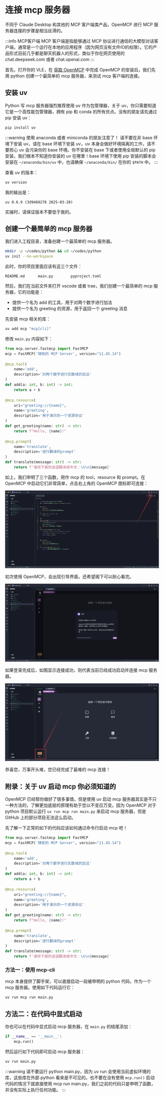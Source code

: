 # 连接 mcp 服务器

不同于 Claude Desktop 和其他的 MCP 客户端类产品，OpenMCP 进行 MCP 服务器连接的步骤是相当丝滑的。

:::info MCP客户端
MCP 客户端是指能够通过 MCP 协议进行通信的大模型对话客户端，通常是一个运行在本地的应用程序（因为网页没有文件IO的权限）。它的产品形式目前几乎都是聊天机器人的形式，类似于你在网页使用的 chat.deepseek.com 或者 chat.openai.com
:::

首先，打开你的 VLE，在 [获取 OpenMCP](https://kirigaya.cn/openmcp/plugin-tutorial/acquire-openmcp.html) 中完成 OpenMCP 的安装后，我们先用 python 创建一个最简单的 mcp 服务器，来测试 mcp 客户端的连接。


## 安装 uv

Python 写 mcp 服务器强烈推荐使用 uv 作为包管理器，关于 uv，你只需要知道它是一个高性能包管理器，拥有 pip 和 conda 的所有优点。没有的朋友请先通过 pip 安装 uv：

```bash
pip install uv
```

:::warning 使用 anaconda 或者 miniconda 的朋友注意了！
请不要在非 base 环境下安装 uv，请在 base 环境下安装 uv，uv 本身会做好环境隔离的工作，请不要担心 uv 会污染你的 base 环境。你不安装在 base 下或者使用全局默认的 pip 安装，我们根本不知道你安装的 uv 在哪里！base 环境下使用 pip 安装的脚本会安装在 `~/anaconda/bin/uv` 中，也请确保 `~/anaconda/bin/` 在你的 `$PATH` 中。
:::


查看 uv 的版本：

```bash
uv version
```

我的输出是：
```
uv 0.6.9 (3d9460278 2025-03-20)
```

实操时，请保证版本不要低于我的。

## 创建一个最简单的 mcp 服务器

我们进入工程目录，准备创建一个最简单的 mcp 服务器。

```bash
mkdir -p ~/codes/python && cd ~/codes/python
uv init --no-workspace
```

此时，你的项目里面应该有这三个文件：

```
README.md      main.py        pyproject.toml
```

然后，我们在当前文件夹打开 vscode 或者 trae，我们创建一个最简单的 mcp 服务器，它的功能是：
- 提供一个名为 add 的工具，用于对两个数字进行加法
- 提供一个名为 greeting 的资源，用于返回一个 greeting 消息

先安装 mcp 相关的库：

```bash
uv add mcp "mcp[cli]"
```

修改 `main.py` 内容如下：

```python
from mcp.server.fastmcp import FastMCP
mcp = FastMCP('锦恢的 MCP Server', version="11.45.14")

@mcp.tool(
    name='add',
    description='对两个数字进行实数域的加法'
)
def add(a: int, b: int) -> int:
    return a + b

@mcp.resource(
    uri="greeting://{name}",
    name='greeting',
    description='用于演示的一个资源协议'
)
def get_greeting(name: str) -> str:
    return f"Hello, {name}!"

@mcp.prompt(
    name='translate',
    description='进行翻译的prompt'
)
def translate(message: str) -> str:
    return f'请将下面的话语翻译成中文：\n\n{message}'
```

如上，我们申明了三个函数，用作 mcp 的 tool，resource 和 prompt。在 OpenMCP 中启动它们非常简单，点击右上角的 OpenMCP 图标即可连接：

![](./images/connect-simple.png)

初次使用 OpenMCP，会出现引导界面，还希望阁下可以耐心看完。

![](./images/guide.png)

如果登录完成后，如图显示连接成功，则代表当前已经成功启动并连接 mcp 服务器。

![](./images/connect-success.png)

恭喜您，万事开头难，您已经完成了最难的 mcp 连接！

## 附录：关于 uv 启动 mcp 你必须知道的

OpenMCP 已经帮你做好了很多事情，但是使用 uv 启动 mcp 服务器其实是不只一种方法的，了解更加底层的原理有助于您以不变应万变。因为 OpenMCP 对于 python 项目默认运行 `uv run mcp run main.py` 来启动 mcp 服务器，但是 GitHub 上的部分项目无法这么启动。

先了解一下正常的如下的代码应该如何通过命令行启动 mcp 吧！


```python
from mcp.server.fastmcp import FastMCP
mcp = FastMCP('锦恢的 MCP Server', version="11.45.14")

@mcp.tool(
    name='add',
    description='对两个数字进行实数域的加法'
)
def add(a: int, b: int) -> int:
    return a + b

@mcp.resource(
    uri="greeting://{name}",
    name='greeting',
    description='用于演示的一个资源协议'
)
def get_greeting(name: str) -> str:
    return f"Hello, {name}!"

@mcp.prompt(
    name='translate',
    description='进行翻译的prompt'
)
def translate(message: str) -> str:
    return f'请将下面的话语翻译成中文：\n\n{message}'
```

### 方法一：使用 mcp-cli

mcp 本身提供了脚手架，可以直接启动一段被申明的 python 代码，作为一个 mcp 服务器。使用如下代码运行它：

```bash
uv run mcp run main.py
```

## 方法二：在代码中显式启动

你也可以在代码中显式启动 mcp 服务器，在 `main.py` 的结尾添加：

```python
if __name__ == '__main__':
    mcp.run()
```

然后运行如下代码即可启动 mcp 服务器：

```bash
uv run main.py
```

:::warning
请不要运行 python main.py，因为 uv run 会使用当前虚拟环境的库，这些库在外部 python 看来是不可见的。也不要在没有使用 `mcp.run()` 启动代码的情况下就直接使用 mcp run main.py，我们之前的代码只是申明了函数，并没有实际上执行任何功能。
:::

